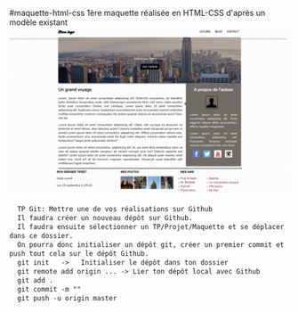 #maquette-html-css
1ère maquette réalisée en HTML-CSS d'après un modèle existant
![ny](/maquette-ny.png)

      TP Git: Mettre une de vos réalisations sur Github
      Il faudra créer un nouveau dépôt sur Github.
      Il faudra ensuite sélectionner un TP/Projet/Maquette et se déplacer dans ce dossier.
      On pourra donc initialiser un dépôt git, créer un premier commit et push tout cela sur le dépôt Github.
      git init   ->   Initialiser le dépôt dans ton dossier
      git remote add origin ... -> Lier ton dépôt local avec Github
      git add .
      git commit -m ""
      git push -u origin master
